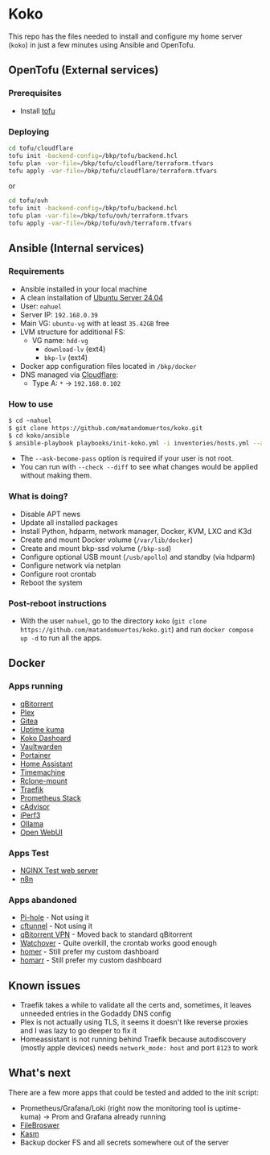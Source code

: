 # Koko
This repo has the files needed to install and configure my home server (`koko`) in just a few minutes using Ansible and OpenTofu.

## OpenTofu (External services)
### Prerequisites
- Install [tofu](https://www.terraform.io/downloads.html)
  
### Deploying
```sh
cd tofu/cloudflare
tofu init -backend-config=/bkp/tofu/backend.hcl
tofu plan -var-file=/bkp/tofu/cloudflare/terraform.tfvars
tofu apply -var-file=/bkp/tofu/cloudflare/terraform.tfvars
```
or
```sh
cd tofu/ovh
tofu init -backend-config=/bkp/tofu/backend.hcl
tofu plan -var-file=/bkp/tofu/ovh/terraform.tfvars
tofu apply -var-file=/bkp/tofu/ovh/terraform.tfvars
```

## Ansible (Internal services)
### Requirements
- Ansible installed in your local machine
- A clean installation of [Ubuntu Server 24.04](https://ubuntu.com/download/server)
- User: `nahuel`
- Server IP: `192.168.0.39`
- Main VG: `ubuntu-vg` with at least `35.42GB` free
- LVM structure for additional FS:
  - VG name: `hdd-vg`
    - `download-lv` (ext4)
    - `bkp-lv` (ext4)
- Docker app configuration files located in `/bkp/docker`
- DNS managed via [Cloudflare](https://www.cloudflare.com/):
  - Type A: `*` -> `192.168.0.102`

### How to use
```bash
$ cd ~nahuel
$ git clone https://github.com/matandomuertos/koko.git
$ cd koko/ansible
$ ansible-playbook playbooks/init-koko.yml -i inventories/hosts.yml --ask-become-pass
```
- The `--ask-become-pass` option is required if your user is not root.
- You can run with `--check --diff` to see what changes would be applied without making them.

### What is doing?
- Disable APT news
- Update all installed packages
- Install Python, hdparm, network manager, Docker, KVM, LXC and K3d
- Create and mount Docker volume (`/var/lib/docker`)
- Create and mount bkp-ssd volume (`/bkp-ssd`)
- Configure optional USB mount (`/usb/apollo`) and standby (via hdparm)
- Configure network via netplan
- Configure root crontab
- Reboot the system

### Post-reboot instructions
- With the user `nahuel`, go to the directory `koko` (`git clone https://github.com/matandomuertos/koko.git`) and run `docker compose up -d` to run all the apps.

## Docker
### Apps running
- [qBitorrent](https://hub.docker.com/r/linuxserver/qbittorrent)
- [Plex](https://hub.docker.com/r/linuxserver/plex)
- [Gitea](https://hub.docker.com/r/gitea/gitea)
- [Uptime kuma](https://hub.docker.com/r/louislam/uptime-kuma)
- [Koko Dashoard](https://github.com/matandomuertos/koko-dashboard)
- [Vaultwarden](https://github.com/dani-garcia/vaultwarden)
- [Portainer](https://github.com/portainer/portainer)
- [Home Assistant](https://github.com/home-assistant)
- [Timemachine](https://hub.docker.com/r/mbentley/timemachine)
- [Rclone-mount](https://hub.docker.com/r/mumiehub/rclone-mount)
- [Traefik](https://github.com/traefik/traefik)
- [Prometheus Stack](https://prometheus.io/)
- [cAdvisor](https://github.com/google/cadvisor)
- [iPerf3](https://github.com/nerdalert/iperf3)
- [Ollama](https://github.com/ollama/ollama)
- [Open WebUI](https://github.com/open-webui/open-webui)

### Apps Test
- [NGINX Test web server](https://hub.docker.com/r/nginxdemos/hello/)
- [n8n](https://github.com/n8n-io/n8n)

### Apps abandoned
- [Pi-hole](https://github.com/pi-hole/docker-pi-hole) - Not using it
- [cftunnel](https://developers.cloudflare.com/cloudflare-one/connections/connect-networks/) - Not using it
- [qBitorrent VPN](https://github.com/binhex/arch-qbittorrentvpn) - Moved back to standard qBitorrent
- [Watchover](https://github.com/containrrr/watchtower) - Quite overkill, the crontab works good enough
- [homer](https://github.com/bastienwirtz/homer) - Still prefer my custom dashboard
- [homarr](https://github.com/ajnart/homarr) - Still prefer my custom dashboard

## Known issues
- Traefik takes a while to validate all the certs and, sometimes, it leaves unneeded entries in the Godaddy DNS config
- Plex is not actually using TLS, it seems it doesn't like reverse proxies and I was lazy to go deeper to fix it
- Homeassistant is not running behind Traefik because autodiscovery (mostly apple devices) needs `network_mode: host` and port `8123` to work

## What's next
There are a few more apps that could be tested and added to the init script:
- Prometheus/Grafana/Loki (right now the monitoring tool is uptime-kuma) -> Prom and Grafana already running
- [FileBroswer](https://github.com/filebrowser/filebrowser)
- [Kasm](https://www.kasmweb.com/docs/latest/index.html)
- Backup docker FS and all secrets somewhere out of the server
